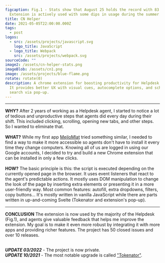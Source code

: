 ```yaml
---
figcaption: Fig.1 - Stats show that August 25 holds the record with 83 users.
  Extension is actively used with some dips in usage during the summer.
title: CN Helper
date: 2021-05-05T22:00:00.000Z
tags:
  - post
logos:
  - src: /assets/projects/javascript.svg
    logo_title: JavaScript
  - logo_title: Webpack
    src: /assets/projects/webpack.svg
sourceCode: ""
image2: /assets/cn-helper-stats.png
imageBlob: /assets/cn1.png
image: /assets/projects/blue-flame.png
rotate: rotate(0)
description: A chrome extension for boosting productivity for Helpdesk agents.
  It provides better UX with visual cues, autocomplete options, and school
  search via pop-up.
---
```

- - -

**WHY?**
After 2 years of working as a Helpdesk agent, I started to notice a lot of tedious and unproductive steps that agents did every day during their shift. This included clicking, scrolling, opening new tabs, and other steps. So I wanted to eliminate that.
\
\
**WHAT?**
While my first app [MejloMlat](https://11ty-bulma-netlifycms.netlify.app/projects/2020%20mejlomlat/) tried something similar, I needed to find a way to make it more accessible so agents don't have to install it every time they change computers. Knowing all of us are logged in using our Google accounts, I decided to try and build a new Chrome extension that can be installed in only a few clicks.
\
\
**HOW?**
The basic principle is this: the script is executed depending on the currently opened page in the browser. It uses event listeners that react to the agent's predictable actions. It mostly uses DOM manipulation to change the look of the page by inserting extra elements or presenting it in a more user-friendly way. 
Most common features: autofill, extra dropdowns, filters, copy buttons...
It's mostly written in vanilla JavaScript while there are parts written in up-and-coming Svelte (Tokenator and extension's pop-up).

- - -

**CONCLUSION**
The extension is now used by the majority of the Helpdesk (Fig.1), and agents give valuable feedback that helps me improve the extension. My goal is to make it even more robust by integrating it with more apps and providing richer features. The project has 50 closed issues and over 10 releases. 

\
***UPDATE 03/2022*** -  The project is now private.\
***UPDATE 10/2021*** -  The most notable upgrade is called ["Tokenator"](https://filip-jugkala.com/projects/2021%20tokenator/).